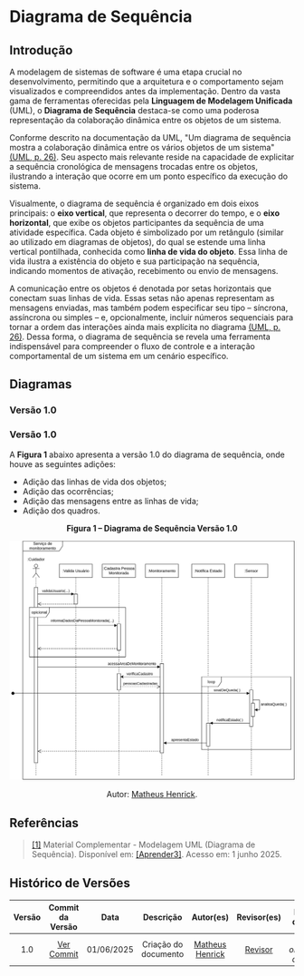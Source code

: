 # Diagrama de Sequência

## Introdução

A modelagem de sistemas de software é uma etapa crucial no desenvolvimento, permitindo que a arquitetura e o comportamento sejam visualizados e compreendidos antes da implementação. Dentro da vasta gama de ferramentas oferecidas pela **Linguagem de Modelagem Unificada** (UML), o **Diagrama de Sequência** destaca-se como uma poderosa representação da colaboração dinâmica entre os objetos de um sistema.

Conforme descrito na documentação da UML, "Um diagrama de sequência mostra a colaboração dinâmica entre os vários objetos de um sistema" [(UML, p. 26)](#ref1). Seu aspecto mais relevante reside na capacidade de explicitar a sequência cronológica de mensagens trocadas entre os objetos, ilustrando a interação que ocorre em um ponto específico da execução do sistema.

Visualmente, o diagrama de sequência é organizado em dois eixos principais: o **eixo vertical**, que representa o decorrer do tempo, e o **eixo horizontal**, que exibe os objetos participantes da sequência de uma atividade específica. Cada objeto é simbolizado por um retângulo (similar ao utilizado em diagramas de objetos), do qual se estende uma linha vertical pontilhada, conhecida como **linha de vida do objeto**. Essa linha de vida ilustra a existência do objeto e sua participação na sequência, indicando momentos de ativação, recebimento ou envio de mensagens.

A comunicação entre os objetos é denotada por setas horizontais que conectam suas linhas de vida. Essas setas não apenas representam as mensagens enviadas, mas também podem especificar seu tipo – síncrona, assíncrona ou simples – e, opcionalmente, incluir números sequenciais para tornar a ordem das interações ainda mais explícita no diagrama [(UML, p. 26)](#ref1). Dessa forma, o diagrama de sequência se revela uma ferramenta indispensável para compreender o fluxo de controle e a interação comportamental de um sistema em um cenário específico.



## Diagramas

### Versão 1.0

### Versão 1.0

A **Figura 1** abaixo apresenta a versão 1.0 do diagrama de sequência, onde houve as seguintes adições:

- Adição das linhas de vida dos objetos;
- Adição das ocorrências;
- Adição das mensagens entre as linhas de vida;
- Adição dos quadros.

<div align="center">
  <p><strong>Figura 1 – Diagrama de Sequência Versão 1.0</strong></p>
  <img src="../../assets/diagrama-de-sequencia-v1.0.svg">
  <p>Autor: <a href="https://github.com/MatheusHenrickSantos">Matheus Henrick</a>.</p>
</div>

## Referências

> <a id="ref1"></a> [[1]](#introducao) Material Complementar - Modelagem UML (Diagrama de Sequência). Disponível em: [[Aprender3]](https://aprender3.unb.br/pluginfile.php/3075176/mod_page/content/1/Material%20Complementar%20T%C3%B3pico%202%20-%20DSW%20-%20Modelagem%20A.zip). Acesso em: 1 junho 2025.



## Histórico de Versões

| Versão | Commit da Versão | Data | Descrição | Autor(es) | Revisor(es) | Descrição da Revisão | Commit da Revisão |
|:------:|:----------------:|:----:|:---------:|:---------:|:-----------:|:--------------------:|:-----------------:|
| 1.0    | [Ver Commit](https://github.com/UnBArqDsw2025-1-Turma01/2025.1-T01-_G1_Embarcado_Entrega_03/commit/aaac7c4b755ff6122746e34937d2b31bdfb9efae) | 01/06/2025 | Criação do documento | [Matheus Henrick](https://github.com/MatheusHenrickSantos) | [Revisor](https://github.com/) | *(inserir observações da revisão)* | [Ver Commit](https://github.com/) |